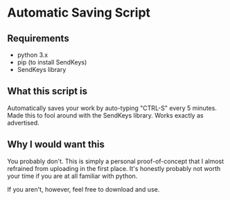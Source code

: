 # Automatic Saving Script

## Requirements

* python 3.x
* pip (to install SendKeys)
* SendKeys library

## What this script is

Automatically saves your work by auto-typing "CTRL-S" every 5 minutes.
Made this to fool around with the SendKeys library. Works exactly as advertised.

## Why I would want this

You probably don't. This is simply a personal proof-of-concept that I
almost refrained from uploading in the first place. It's honestly
probably not worth your time if you are at all familiar with python.

If you aren't, however, feel free to download and use.
